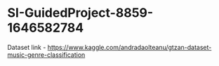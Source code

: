 # SI-GuidedProject-8859-1646582784
Dataset link - https://www.kaggle.com/andradaolteanu/gtzan-dataset-music-genre-classification 
